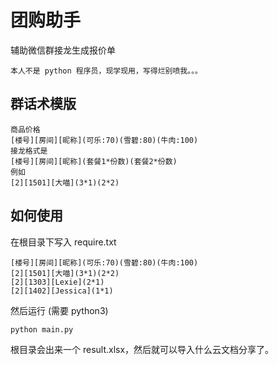 # 团购助手

辅助微信群接龙生成报价单

    本人不是 python 程序员，现学现用，写得烂别喷我。。。

## 群话术模版

```
商品价格
[楼号][房间][昵称](可乐:70)(雪碧:80)(牛肉:100)
接龙格式是
[楼号][房间][昵称](套餐1*份数)(套餐2*份数)
例如
[2][1501][大喵](3*1)(2*2)
```

## 如何使用

在根目录下写入 require.txt
```
[楼号][房间][昵称](可乐:70)(雪碧:80)(牛肉:100)
[2][1501][大喵](3*1)(2*2)
[2][1303][Lexie](2*1)
[2][1402][Jessica](1*1)
```

然后运行 (需要 python3)

```
python main.py
```

根目录会出来一个 result.xlsx，然后就可以导入什么云文档分享了。